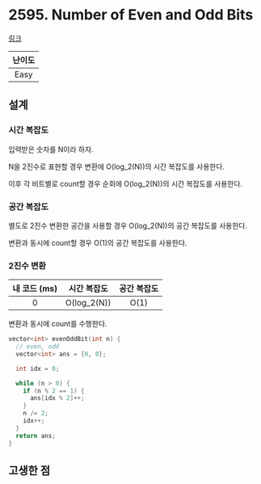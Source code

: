 # 2595. Number of Even and Odd Bits

[링크](https://leetcode.com/problems/number-of-even-and-odd-bits/description/)

| 난이도 |
| :----: |
|  Easy  |

## 설계

### 시간 복잡도

입력받은 숫자를 N이라 하자.

N을 2진수로 표현할 경우 변환에 O(log_2(N))의 시간 복잡도를 사용한다.

이후 각 비트별로 count할 경우 순회에 O(log_2(N))의 시간 복잡도를 사용한다.

### 공간 복잡도

별도로 2진수 변환한 공간을 사용할 경우 O(log_2(N))의 공간 복잡도를 사용한다.

변환과 동시에 count할 경우 O(1)의 공간 복잡도를 사용한다.

### 2진수 변환

| 내 코드 (ms) | 시간 복잡도 | 공간 복잡도 |
| :----------: | :---------: | :---------: |
|      0       | O(log_2(N)) |    O(1)     |

변환과 동시에 count를 수행한다.

```cpp
vector<int> evenOddBit(int n) {
  // even, odd
  vector<int> ans = {0, 0};

  int idx = 0;

  while (n > 0) {
    if (n % 2 == 1) {
      ans[idx % 2]++;
    }
    n /= 2;
    idx++;
  }
  return ans;
}
```

## 고생한 점

